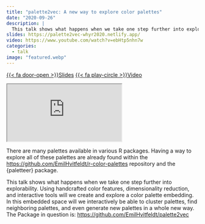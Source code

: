 ```yaml
---
title: "palette2vec: A new way to explore color palettes"
date: "2020-09-26"
description: |
  This talk shows what happens when we take one step further into explorability. Using handcrafted color features, dimensionality reduction, and interactive tools will we create and explore a color palette embedding.
slides: https://palette2vec-whyr2020.netlify.app/
video: https://www.youtube.com/watch?v=ebHtp5nhn7w
categories:
  - talk
image: "featured.webp"
---
```


<a href="https://palette2vec-whyr2020.netlify.app/" class="listing-slides btn-links">{{< fa door-open >}}Slides<a>
<a href="https://www.youtube.com/watch?v=ebHtp5nhn7w" class="listing-video btn-links">{{< fa play-circle >}}Video<a>

<iframe class="slide-deck" src="https://palette2vec-whyr2020.netlify.app/"></iframe>

There are many palettes available in various R packages. Having a way to explore all of these palettes are already found within the https://github.com/EmilHvitfeldt/r-color-palettes repository and the {paletteer} package.

This talk shows what happens when we take one step further into explorability. Using handcrafted color features, dimensionality reduction, and interactive tools will we create and explore a color palette embedding. In this embedded space will we interactively be able to cluster palettes, find neighboring palettes, and even generate new palettes in a whole new way. The Package in question is: https://github.com/EmilHvitfeldt/palette2vec
